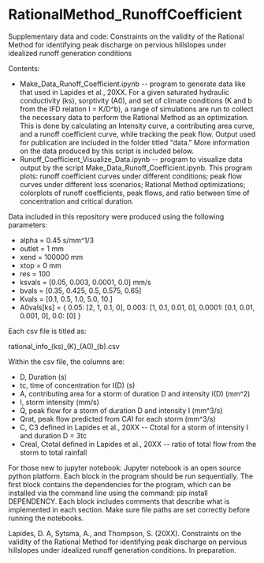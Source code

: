 # RationalMethod_RunoffCoefficient
Supplementary data and code: Constraints on the validity of the Rational Method for identifying peak discharge on pervious hillslopes under idealized runoff generation conditions

Contents:
* Make_Data_Runoff_Coefficient.ipynb -- program to generate data like that used in Lapides et al., 20XX. For a given saturated hydraulic conductivity (ks), sorptivity (A0), and set of climate conditions (K and b from the IFD relation I = K/D^b), a range of simulations are run to collect the necessary data to perform the Rational Method as an optimization. This is done by calculating an Intensity curve, a contributing area curve, and a runoff coefficient curve, while tracking the peak flow. Output used for publication are included in the folder titled "data." More information on the data produced by this script is included below.
* Runoff_Coefficient_Visualize_Data.ipynb -- program to visualize data output by the script Make_Data_Runoff_Coefficient.ipynb. This program plots: runoff coefficient curves under different conditions; peak flow curves under different loss scenarios; Rational Method optimizations; colorplots of runoff coefficients, peak flows, and ratio between time of concentration and critical duration. 


Data included in this repository were produced using the following parameters:

* alpha = 0.45 s/mm^1/3
* outlet = 1 mm
* xend = 100000 mm
* xtop = 0 mm
* res = 100
* ksvals = [0.05, 0.003, 0.0001, 0.0] mm/s
* bvals = [0.35, 0.425, 0.5, 0.575, 0.65]
* Kvals = [0.1, 0.5, 1.0, 5.0, 10.]
* A0vals[ks] = { 0.05: [2, 1, 0.1, 0], 0.003: [1, 0.1, 0.01, 0], 0.0001: [0.1, 0.01, 0.001, 0], 0.0: [0] }

Each csv file is titled as:

rational_info_(ks)\_(K)\_(A0)_(b).csv

Within the csv file, the columns are:

* D, Duration (s)
* tc, time of concentration for I(D) (s)
* A, contributing area for a storm of duration D and intensity I(D) (mm^2)
* I, storm intensity (mm/s)
* Q, peak flow for a storm of duration D and intensity I (mm^3/s)
* Qrat, peak flow predicted from C*A*I for each storm (mm^3/s)
* C, C3 defined in Lapides et al., 20XX -- Ctotal for a storm of intensity I and duration D = 3tc
* Creal, Ctotal defined in Lapides et al., 20XX -- ratio of total flow from the storm to total rainfall

For those new to jupyter notebook:
Jupyter notebook is an open source python platform. Each block in the program should be run sequentially. The first block contains the dependencies for the program, which can be installed via the command line using the command: pip install DEPENDENCY. Each block includes comments that describe what is implemented in each section. Make sure file paths are set correctly before running the notebooks.


Lapides, D. A, Sytsma, A., and Thompson, S. (20XX). Constraints on the validity of the Rational Method for identifying peak discharge on pervious hillslopes under idealized runoff generation conditions. In preparation.
